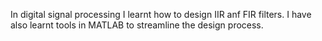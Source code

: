 In digital signal processing I learnt how to design IIR anf FIR filters.
I have also learnt tools in MATLAB to streamline the design process.
